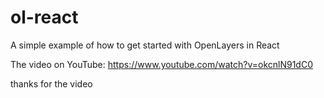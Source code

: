 # ol-react
 A simple example of how to get started with OpenLayers in React

 The video on YouTube: https://www.youtube.com/watch?v=okcnlN91dC0

thanks for the video
